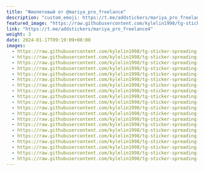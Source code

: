 ```yaml
---
title: "Фиолетовый от @mariya_pro_freelance"
description: "custom_emoji: https://t.me/addstickers/mariya_pro_freelance4"
featured_image: "https://raw.githubusercontent.com/kylelin1998/tg-sticker-spreading-worldwide-images/main/img/c957456c-6e81-4480-8c5a-5ba2544600bb.jpg"
link: "https://t.me/addstickers/mariya_pro_freelance4"
weight: 3
date: 2024-01-17T09:19:09+08:00
images:
  - https://raw.githubusercontent.com/kylelin1998/tg-sticker-spreading-worldwide-images/main/img/c957456c-6e81-4480-8c5a-5ba2544600bb.jpg
  - https://raw.githubusercontent.com/kylelin1998/tg-sticker-spreading-worldwide-images/main/img/fcf5a07f-281b-4c6c-8ce5-f4f316a8a409.jpg
  - https://raw.githubusercontent.com/kylelin1998/tg-sticker-spreading-worldwide-images/main/img/ee91bc58-08fa-4fef-8a03-0f130a51d8d4.jpg
  - https://raw.githubusercontent.com/kylelin1998/tg-sticker-spreading-worldwide-images/main/img/25e07511-3dbd-465b-b144-bd6f8d9015a0.jpg
  - https://raw.githubusercontent.com/kylelin1998/tg-sticker-spreading-worldwide-images/main/img/ca5f15b0-b960-45b4-aa16-ed65aa27abee.jpg
  - https://raw.githubusercontent.com/kylelin1998/tg-sticker-spreading-worldwide-images/main/img/39b579db-9dab-4cff-b578-c4470729ce43.jpg
  - https://raw.githubusercontent.com/kylelin1998/tg-sticker-spreading-worldwide-images/main/img/6a480272-ce54-4b7e-8d98-77de9aaa38a5.jpg
  - https://raw.githubusercontent.com/kylelin1998/tg-sticker-spreading-worldwide-images/main/img/4110074f-d602-45f3-b656-e841be7f4ce8.jpg
  - https://raw.githubusercontent.com/kylelin1998/tg-sticker-spreading-worldwide-images/main/img/20c108a7-b4ef-45ef-8fa9-2b1917ccfc09.jpg
  - https://raw.githubusercontent.com/kylelin1998/tg-sticker-spreading-worldwide-images/main/img/79de9b0a-62ad-4afc-aa29-242b729b3886.jpg
  - https://raw.githubusercontent.com/kylelin1998/tg-sticker-spreading-worldwide-images/main/img/ac797f4c-1bf5-488b-8545-05fc6a9d4042.jpg
  - https://raw.githubusercontent.com/kylelin1998/tg-sticker-spreading-worldwide-images/main/img/680fb324-6692-4959-abb6-093031d06154.jpg
  - https://raw.githubusercontent.com/kylelin1998/tg-sticker-spreading-worldwide-images/main/img/ef21e777-05a4-4e70-8eea-7b39a5b95677.jpg
  - https://raw.githubusercontent.com/kylelin1998/tg-sticker-spreading-worldwide-images/main/img/65fa1e7f-9b98-4789-83aa-e6748f161192.jpg
  - https://raw.githubusercontent.com/kylelin1998/tg-sticker-spreading-worldwide-images/main/img/f7854be3-101a-428b-872d-ff77c2758c6a.jpg
  - https://raw.githubusercontent.com/kylelin1998/tg-sticker-spreading-worldwide-images/main/img/07bd34f1-cb30-47a9-bb0a-d28f6113eb43.jpg
  - https://raw.githubusercontent.com/kylelin1998/tg-sticker-spreading-worldwide-images/main/img/c3d929fa-65d8-482e-b298-75b7e812fdc9.jpg
  - https://raw.githubusercontent.com/kylelin1998/tg-sticker-spreading-worldwide-images/main/img/ff61e669-f71d-4b6c-afb0-ec5fd2e11c09.jpg
  - https://raw.githubusercontent.com/kylelin1998/tg-sticker-spreading-worldwide-images/main/img/b5af9f71-ffe9-4146-bb09-4dddfb2642ff.jpg
  - https://raw.githubusercontent.com/kylelin1998/tg-sticker-spreading-worldwide-images/main/img/ae480626-1f8c-4d6e-9ffd-84de8cb9e026.jpg
---
```

